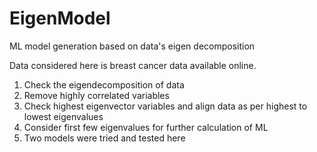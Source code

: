 # EigenModel

ML model generation based on data's eigen decomposition

Data considered here is breast cancer data available online. 

1. Check the eigendecomposition of data
2. Remove highly correlated variables
3. Check highest eigenvector variables and align data as per highest to lowest eigenvalues
4. Consider first few eigenvalues for further calculation of ML
5. Two models were tried and tested here

